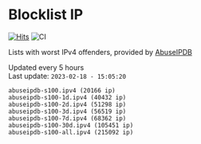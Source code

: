 # Blocklist IP

[![Hits](https://hits.seeyoufarm.com/api/count/incr/badge.svg?url=https%3A%2F%2Fgithub.com%2Fborestad%2Fblocklist-ip%2F&count_bg=%2379C83D&title_bg=%23555555&icon=&icon_color=%23E7E7E7&title=hits&edge_flat=false)](https://hits.seeyoufarm.com)  ![CI](https://img.shields.io/github/workflow/status/borestad/blocklist-ip/CI?style=flat-square)

Lists with worst IPv4 offenders, provided by [AbuseIPDB](https://www.abuseipdb.com/)

<!-- FOOTER-PLACEHOLDER -->
Updated every 5 hours<br>
Last update: `2023-02-18 - 15:05:20`
```
abuseipdb-s100.ipv4 (20166 ip)
abuseipdb-s100-1d.ipv4 (40432 ip)
abuseipdb-s100-2d.ipv4 (51298 ip)
abuseipdb-s100-3d.ipv4 (56519 ip)
abuseipdb-s100-7d.ipv4 (68362 ip)
abuseipdb-s100-30d.ipv4 (105451 ip)
abuseipdb-s100-all.ipv4 (215092 ip)
```
